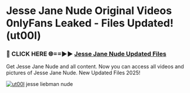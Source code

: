 # Jesse Jane Nude Original Videos 0nlyFans Leaked - Files Updated! (ut00l)

<h3>🔴 CLICK HERE 🌐==►► <a href="https://tinyurl.com/yrmya6cz" rel="nofollow">Jesse Jane Nude Updated Files</a></h3>

Get Jesse Jane Nude and all content. Now you can access all videos and pictures of Jesse Jane Nude. New Updated Files 2025!

[![ut00l](https://i.imgur.com/FMdXYCs.gif)](https://tinyurl.com/yrmya6cz)
jesse liebman nude